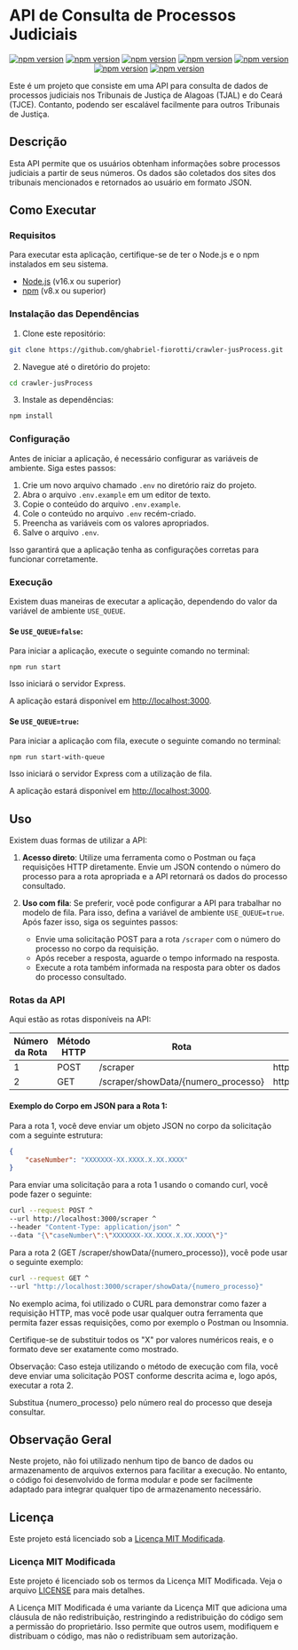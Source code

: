 # API de Consulta de Processos Judiciais

<div align="center">

[![npm version](https://img.shields.io/badge/axios-v1.6.7-blue)](https://www.npmjs.com/package/axios)
[![npm version](https://img.shields.io/badge/cheerio-v1.0.0--rc.12-blue)](https://www.npmjs.com/package/cheerio)
[![npm version](https://img.shields.io/badge/cors-v2.8.5-blue)](https://www.npmjs.com/package/cors)
[![npm version](https://img.shields.io/badge/dotenv-v16.4.5-blue)](https://www.npmjs.com/package/dotenv)
[![npm version](https://img.shields.io/badge/express-v4.18.2-blue)](https://www.npmjs.com/package/express)
[![npm version](https://img.shields.io/badge/morgan-v1.10.0-blue)](https://www.npmjs.com/package/morgan)
[![npm version](https://img.shields.io/badge/node--cron-v3.0.3-blue)](https://www.npmjs.com/package/node-cron)
</div>

Este é um projeto que consiste em uma API para consulta de dados de processos judiciais nos Tribunais de Justiça de Alagoas (TJAL) e do Ceará (TJCE). Contanto, podendo ser escalável facilmente para outros Tribunais de Justiça.

## Descrição

Esta API permite que os usuários obtenham informações sobre processos judiciais a partir de seus números. Os dados são coletados dos sites dos tribunais mencionados e retornados ao usuário em formato JSON.

## Como Executar

### Requisitos

Para executar esta aplicação, certifique-se de ter o Node.js e o npm instalados em seu sistema.

- [Node.js](https://nodejs.org/) (v16.x ou superior)
- [npm](https://www.npmjs.com/) (v8.x ou superior)

### Instalação das Dependências

1. Clone este repositório:

```bash
git clone https://github.com/ghabriel-fiorotti/crawler-jusProcess.git
```

2. Navegue até o diretório do projeto:

```bash
cd crawler-jusProcess
```

3. Instale as dependências:

```bash
npm install
```

### Configuração

Antes de iniciar a aplicação, é necessário configurar as variáveis de ambiente. Siga estes passos:

1. Crie um novo arquivo chamado `.env` no diretório raiz do projeto.
2. Abra o arquivo `.env.example` em um editor de texto.
3. Copie o conteúdo do arquivo `.env.example`.
4. Cole o conteúdo no arquivo `.env` recém-criado.
5. Preencha as variáveis com os valores apropriados.
6. Salve o arquivo `.env`.

Isso garantirá que a aplicação tenha as configurações corretas para funcionar corretamente.

### Execução

Existem duas maneiras de executar a aplicação, dependendo do valor da variável de ambiente `USE_QUEUE`.

#### Se `USE_QUEUE=false`:

Para iniciar a aplicação, execute o seguinte comando no terminal:

```
npm run start
```

Isso iniciará o servidor Express.

A aplicação estará disponível em [http://localhost:3000](http://localhost:3000).

#### Se `USE_QUEUE=true`:

Para iniciar a aplicação com fila, execute o seguinte comando no terminal:

```
npm run start-with-queue
```

Isso iniciará o servidor Express com a utilização de fila.

A aplicação estará disponível em [http://localhost:3000](http://localhost:3000).

## Uso

Existem duas formas de utilizar a API:

1. **Acesso direto**: Utilize uma ferramenta como o Postman ou faça requisições HTTP diretamente. Envie um JSON contendo o número do processo para a rota apropriada e a API retornará os dados do processo consultado.

2. **Uso com fila**: Se preferir, você pode configurar a API para trabalhar no modelo de fila. Para isso, defina a variável de ambiente `USE_QUEUE=true`. Após fazer isso, siga os seguintes passos:

   - Envie uma solicitação POST para a rota `/scraper` com o número do processo no corpo da requisição.
   - Após receber a resposta, aguarde o tempo informado na resposta.
   - Execute a rota também informada na resposta para obter os dados do processo consultado.

### Rotas da API

Aqui estão as rotas disponíveis na API:

| Número da Rota | Método HTTP | Rota                                | Rota Completa                                            |
| -------------- | ----------- | ----------------------------------- | -------------------------------------------------------- |
| 1              | POST        | /scraper                            | http://localhost:3000/scraper                            |
| 2              | GET         | /scraper/showData/{numero_processo} | http://localhost:3000/scraper/showData/{numero_processo} |

#### Exemplo do Corpo em JSON para a Rota 1:

Para a rota 1, você deve enviar um objeto JSON no corpo da solicitação com a seguinte estrutura:

```json
{
    "caseNumber": "XXXXXXX-XX.XXXX.X.XX.XXXX"
}
```

Para enviar uma solicitação para a rota 1 usando o comando curl, você pode fazer o seguinte:

```bash
curl --request POST ^
--url http://localhost:3000/scraper ^
--header "Content-Type: application/json" ^
--data "{\"caseNumber\":\"XXXXXXX-XX.XXXX.X.XX.XXXX\"}"
```

Para a rota 2 (GET /scraper/showData/{numero_processo}), você pode usar o seguinte exemplo:
```bash
curl --request GET ^
--url "http://localhost:3000/scraper/showData/{numero_processo}"
```

No exemplo acima, foi utilizado o CURL para demonstrar como fazer a requisição HTTP, mas você pode usar qualquer outra ferramenta que permita fazer essas requisições, como por exemplo o Postman ou Insomnia.

Certifique-se de substituir todos os "X" por valores numéricos reais, e o formato deve ser exatamente como mostrado.

Observação:
Caso esteja utilizando o método de execução com fila, você deve enviar uma solicitação POST conforme descrita acima e, logo após, executar a rota 2.

Substitua {numero_processo} pelo número real do processo que deseja consultar.

## Observação Geral

Neste projeto, não foi utilizado nenhum tipo de banco de dados ou armazenamento de arquivos externos para facilitar a execução. No entanto, o código foi desenvolvido de forma modular e pode ser facilmente adaptado para integrar qualquer tipo de armazenamento necessário.

## Licença

Este projeto está licenciado sob a [Licença MIT Modificada](#).

### Licença MIT Modificada

Este projeto é licenciado sob os termos da Licença MIT Modificada. Veja o arquivo [LICENSE](LICENSE) para mais detalhes.

A Licença MIT Modificada é uma variante da Licença MIT que adiciona uma cláusula de não redistribuição, restringindo a redistribuição do código sem a permissão do proprietário. Isso permite que outros usem, modifiquem e distribuam o código, mas não o redistribuam sem autorização.

```
